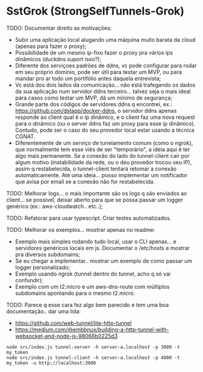 # SstGrok (StrongSelfTunnels-Grok)

TODO: Documentar direito as motivações:
- Subir uma aplicação local alugando uma máquina muito barata da cloud (apenas para fazer o proxy);
- Possibilidade de um mesmo ip-fixo fazer o proxy pra vários ips dinâmicos (duckdns suport isso?);
- Diferente dos serviçoes padrões de ddns, vc pode configurar para rodar em seu próprio domínio, pode ser útil para testar um MVP, ou para mandar pro ar todo um portifólio antes daquela entrevista;
- Vc está dos dois lados da comunicação... não está trafegando os dados da sua aplicação num servidor ddns terceiro... talvez seja o mais ideal para casos como testar um MVP, dá um mínimo de segurança;
- Grande parte dos códigos de servidores ddns q encontrei, ex.: https://github.com/dstapp/docker-ddns, o servidor ddns apenas responde ao client qual é o ip dinâmico, e o client faz uma nova request para o  dinâmico (ou o server ddns faz um proxy para esse ip dinâmico). Contudo, pode ser o caso do seu provedor local estar usando a técnica CGNAT.
- Diferentemente de um serviço de tunelamento comum (como o ngrok), que normalmente tem esse viés de ser "temporário", a ideia aqui é ter algo mais permanente. Se a conexão do lado do tunnel-client cair por algum motivo (instabilidade da rede, ou o deu provedor trocou seu IP), assim q restabelecida, o tunnel-client tentará retomar a conexão automaticamente. Até uma ideia... posso implementar um notificador que avisa por email se a conexão não for restabelecida.

TODO: Melhorar logs... o mais importante são os logs q são enviados ao client... se possível, deixar aberto para que se possa passar um logger genérico (ex.: aws-cloudwatch.. etc..);

TODO: Refatorar para usar typescript. Criar testes automatizados.

TODO: Melhorar os exemplos... mostrar apenas no readme:
- Exemplo mais simples rodando tudo local, usar o CLI apenas... e servidores genéricos locais em js. Documentar o /etc/hosts e mostrar pra diversos subdomains;
- Se eu chegar a implementar.. mostrar um exemplo de como passar um logger personalizado;
- Exemplo usando ngrok (tunnel dentro do tunnel, acho q só vai confundir);
- Exemplo com um t2.micro e um aws-dns-route com múltiplos subdomains apontando para o mesmo t2.micro.

TODO: Parece q esse cara fez algo bem parecido e tem uma boa documentação.. dar uma lida:
- https://github.com/web-tunnel/lite-http-tunnel
- https://medium.com/@embbnux/building-a-http-tunnel-with-websocket-and-node-js-98068b0225d3

```
node src/index.js tunnel-server -h server-a.localhost -p 3000 -t my_token
node src/index.js tunnel-client -h server-a.localhost -p 4000 -t my_token -u http://localhost:3000
```

